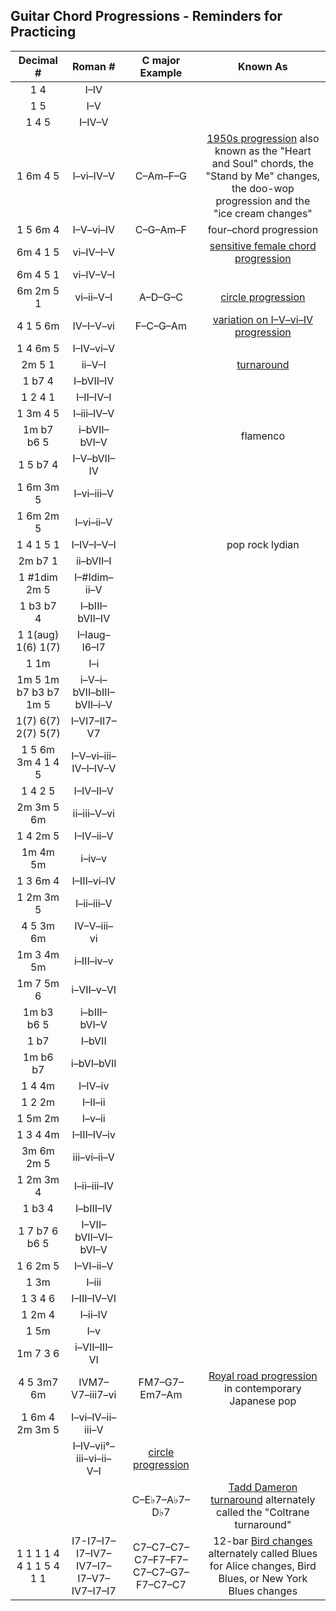 ## Guitar Chord Progressions - Reminders for Practicing  

|Decimal #|Roman #|C major Example|Known As |
|:-------:|:-----:|:-------------:|:-------:|
| 1 4 | I–IV |  |  |
| 1 5 | I–V  |  |  |
| 1 4 5 | I–IV–V |  |  |
| 1 6m 4 5 | I–vi–IV–V | C–Am–F–G | [1950s progression](https://en.wikipedia.org/wiki/%2750s_progression) also known as the "Heart and Soul" chords, the "Stand by Me" changes, the doo-wop progression and the "ice cream changes" |
| 1 5 6m 4 | I–V–vi–IV | C–G–Am–F | four–chord progression |
| 6m 4 1 5 | vi–IV–I–V |  | [sensitive female chord progression](https://en.wikipedia.org/wiki/I%E2%80%93V%E2%80%93vi%E2%80%93IV_progression#Variations) |
| 6m 4 5 1 | vi–IV–V–I |  |  |
| 6m 2m 5 1 | vi–ii–V–I | A–D–G–C | [circle progression](https://en.wikipedia.org/wiki/Vi%E2%80%93ii%E2%80%93V%E2%80%93I) |
| 4 1 5 6m | IV–I–V–vi | F–C–G–Am | [variation on I–V–vi–IV progression](https://en.wikipedia.org/wiki/I%E2%80%93V%E2%80%93vi%E2%80%93IV_progression) |
| 1 4 6m 5 | I–IV–vi–V |  |  |
| 2m 5 1 | ii–V–I |  | [turnaround](https://en.wikipedia.org/wiki/Ii%E2%80%93V%E2%80%93I_progression) |
| 1 b7 4 | I–bVII–IV |  |  |
| 1 2 4 1 | I–II–IV–I |  |  |
| 1 3m 4 5 | I–iii–IV–V |  |  |
| 1m b7 b6 5 | i–bVII–bVI–V |  | flamenco |
| 1 5 b7 4 | I–V–bVII–IV |  |  |
| 1 6m 3m 5 | I–vi–iii–V |  |  |
| 1 6m 2m 5 | I–vi–ii–V |  |  |
| 1 4 1 5 1 | I–IV–I–V–I |  | pop rock lydian |
| 2m b7 1 | ii–bVII–I |  |  |
| 1 \#1dim 2m 5 | I–\#Idim–ii–V |  |  |
| 1 b3 b7 4 | I–bIII–bVII–IV |  |  |
| 1 1(aug) 1(6) 1(7) | I–Iaug–I6–I7 |  |  |
| 1 1m | I–i |  |  |
| 1m 5 1m b7 b3 b7 1m 5 | i–V–i–bVII–bIII–bVII–i–V |  |  |
| 1(7) 6(7) 2(7) 5(7) | I–VI7–II7–V7 |  |  |
| 1 5 6m 3m 4 1 4 5 | I–V–vi–iii–IV–I–IV–V |  |  |
| 1 4 2 5 | I–IV–II–V |  |  |
| 2m 3m 5 6m | ii–iii–V–vi |  |  |
| 1 4 2m 5 | I–IV–ii–V |  |  |
| 1m 4m 5m | i–iv–v |  |  |
| 1 3 6m 4 | I–III–vi–IV |  |  |
| 1 2m 3m 5 | I–ii–iii–V |  |  |
| 4 5 3m 6m | IV–V–iii–vi |  |  |
| 1m 3 4m 5m | i–III–iv–v |  |  |
| 1m 7 5m 6 | i–VII–v–VI |  |  |
| 1m b3 b6 5 | i–bIII–bVI–V |  |  |
| 1 b7 | I–bVII |  |  |
| 1m b6 b7 | i–bVI–bVII |  |  |
| 1 4 4m | I–IV–iv |  |  |
| 1 2 2m | I–II–ii |  |  |
| 1 5m 2m | I–v–ii |  |  |
| 1 3 4 4m | I–III–IV–iv |  |  |
| 3m 6m 2m 5 | iii–vi–ii–V |  |  |
| 1 2m 3m 4 | I–ii–iii–IV |  |  |
| 1 b3 4 | I–bIII–IV |  |  |
| 1 7 b7 6 b6 5 | I–VII–bVII–VI–bVI–V |  |  |
| 1 6 2m 5 | I–VI–ii–V |  |  |
| 1 3m | I–iii |  |  |
| 1 3 4 6 | I–III–IV–VI |  |  |
| 1 2m 4 | I–ii–IV |  |  |
| 1 5m | I–v |  |  |
| 1m 7 3 6 | i–VII–III–VI |  |  |
| 4 5 3m7 6m | IVM7–V7–iii7–vi | FM7–G7–Em7–Am | [Royal road progression](https://en.wikipedia.org/wiki/Royal_road_progression) in  contemporary Japanese pop |
| 1 6m 4 2m 3m 5 | I–vi–IV–ii–iii–V |  |  |
|  | I–IV–vii°–iii–vi–ii–V–I | [circle progression](https://en.wikipedia.org/wiki/Vi%E2%80%93ii%E2%80%93V%E2%80%93I) |  |
|  |  | C–E♭7–A♭7–D♭7 | [Tadd Dameron turnaround](https://en.wikipedia.org/wiki/Tadd_Dameron_turnaround) alternately called the "Coltrane turnaround" |
| 1 1 1 1 4 4 1 1 5 4 1 1 | I7-I7–I7–I7–IV7–IV7–I7–I7–V7–IV7–I7–I7 | C7–C7–C7–C7–F7–F7–C7–C7–G7–F7–C7–C7  | 12-bar [Bird changes](https://en.wikipedia.org/wiki/Bird_changes) alternately called Blues for Alice changes, Bird Blues, or New York Blues changes |
